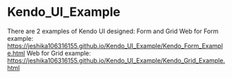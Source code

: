 # Kendo_UI_Example
There are 2 examples of Kendo UI designed: Form and Grid
Web for Form example: https://jeshika106316155.github.io/Kendo_UI_Example/Kendo_Form_Example.html
Web for Grid example: https://jeshika106316155.github.io/Kendo_UI_Example/Kendo_Grid_Example.html
